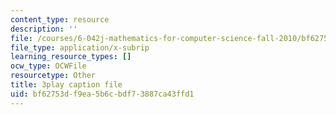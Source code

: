 ```yaml
---
content_type: resource
description: ''
file: /courses/6-042j-mathematics-for-computer-science-fall-2010/bf62753df9ea5b6cbdf73887ca43ffd1_z8HKWUWS-lA.vtt
file_type: application/x-subrip
learning_resource_types: []
ocw_type: OCWFile
resourcetype: Other
title: 3play caption file
uid: bf62753d-f9ea-5b6c-bdf7-3887ca43ffd1
---
```

